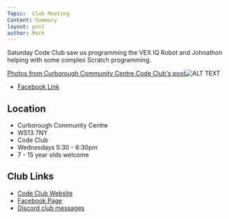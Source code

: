 ```yaml
---
Topic:  Club Meeting
Content: Summary
layout: post
author: Mark
---
```

Saturday Code Club saw us programming the VEX IQ Robot and Johnathon helping with some complex Scratch programming.

[Photos from Curborough Community Centre Code Club's post](https://www.facebook.com/1481985248595237/posts/1518809071579521/)![ALT TEXT](https://scontent.fbhx6-1.fna.fbcdn.net/v/t1.6435-9/30739560_1518808328246262_4351405554271256576_n.jpg?stp=dst-jpg_p720x720&_nc_cat=100&ccb=1-7&_nc_sid=730e14&_nc_ohc=6aumL12OTfoAX9sMBGD&_nc_oc=AQmsTNOctVq8bEuikdofybuQVaVdf1iUhuWYVxEqmpJx04LLILtfDYH7yLfx37ZNXVI&_nc_ht=scontent.fbhx6-1.fna&edm=AKK4YLsEAAAA&oh=00_AfCXVKum0jeSUWNXrucJWUcszaqk1xZ_UPnh-x7p-aGn9w&oe=654E2633)

* [Facebook Link](https://www.facebook.com/1481985248595237/posts/1518809071579521/)

## Location

* Curborough Community Centre
* WS13 7NY
* Code Club
* Wednesdays 5:30 - 6:30pm
* 7 - 15 year olds welcome

## Club Links

* [Code Club Website](https://lichfield-code-club.github.io/)
* [Facebook Page](https://www.facebook.com/LichfieldCoders)
* [Discord club messages](https://discord.gg/szz6xGK)
